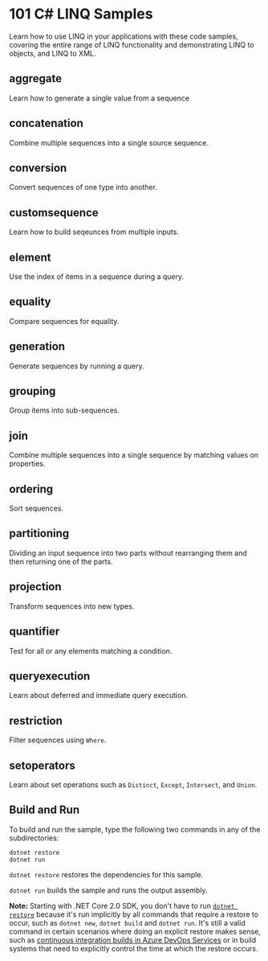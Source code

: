 # 101 C# LINQ Samples

Learn how to use LINQ in your applications with these code samples, covering the entire range of LINQ functionality and demonstrating LINQ
to objects, and LINQ to XML.

## aggregate

Learn how to generate a single value from a sequence

## concatenation

Combine multiple sequences into a single source sequence.

## conversion

Convert sequences of one type into another.

## customsequence

Learn how to build seqeunces from multiple inputs.

## element

Use the index of items in a sequence during a query.

## equality

Compare sequences for equality.

## generation

Generate sequences by running a query.

## grouping

Group items into sub-sequences.

## join

Combine multiple sequences into a single sequence
by matching values on properties.

## ordering

Sort sequences.

## partitioning

Dividing an input sequence into two parts without rearranging
them and then returning one of the parts.

## projection

Transform sequences into new types.

## quantifier

Test for all or any elements matching a condition.

## queryexecution

Learn about deferred and immediate query execution.

## restriction

Filter sequences using `Where`.

## setoperators

Learn about set operations such as `Distinct`, `Except`, `Intersect`,
and `Union`.

## Build and Run

To build and run the sample, type the following two commands in any of the subdirectories:

```
dotnet restore
dotnet run
```

`dotnet restore` restores the dependencies for this sample.

`dotnet run` builds the sample and runs the output assembly.

**Note:** Starting with .NET Core 2.0 SDK, you don't have to run [`dotnet restore`](https://docs.microsoft.com/dotnet/core/tools/dotnet-restore) because it's run implicitly by all commands that require a restore to occur, such as `dotnet new`, `dotnet build` and `dotnet run`. It's still a valid command in certain scenarios where doing an explicit restore makes sense, such as [continuous integration builds in Azure DevOps Services](https://docs.microsoft.com/azure/devops/build-release/apps/aspnet/build-aspnet-core) or in build systems that need to explicitly control the time at which the restore occurs.
